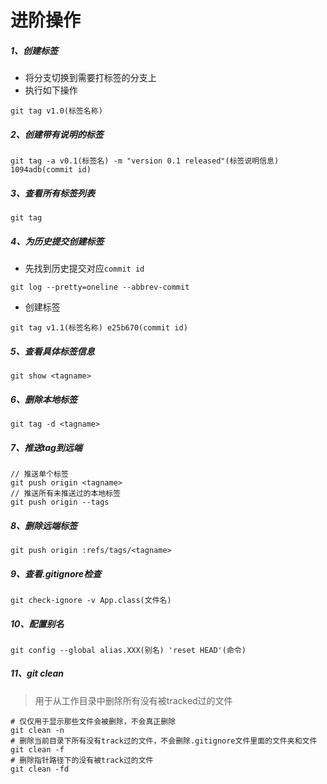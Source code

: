 # 进阶操作

##### 1、创建标签

* 将分支切换到需要打标签的分支上
* 执行如下操作

```shell
git tag v1.0(标签名称)
```
##### 2、创建带有说明的标签

```shell
git tag -a v0.1(标签名) -m "version 0.1 released"(标签说明信息) 1094adb(commit id)
```

##### 3、查看所有标签列表

```shell
git tag
```

##### 4、为历史提交创建标签

* 先找到历史提交对应```commit id```

```shell
git log --pretty=oneline --abbrev-commit
```
* 创建标签

```shell
git tag v1.1(标签名称) e25b670(commit id)
```

##### 5、查看具体标签信息

```shell
git show <tagname>
```
##### 6、删除本地标签

```shell
git tag -d <tagname>
```

##### 7、推送tag到远端

```shell
// 推送单个标签
git push origin <tagname>
// 推送所有未推送过的本地标签
git push origin --tags
```
##### 8、删除远端标签

```shell
git push origin :refs/tags/<tagname>
```

##### 9、查看.gitignore检查

```shell
git check-ignore -v App.class(文件名)
```
##### 10、配置别名

```shell
git config --global alias.XXX(别名) 'reset HEAD'(命令)
```

##### 11、git clean

> 用于从工作目录中删除所有没有被tracked过的文件

```shell
# 仅仅用于显示那些文件会被删除，不会真正删除
git clean -n
# 删除当前目录下所有没有track过的文件，不会删除.gitignore文件里面的文件夹和文件
git clean -f
# 删除指针路径下的没有被track过的文件
git clean -fd
```

